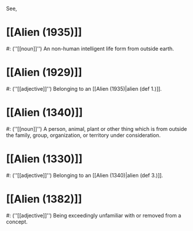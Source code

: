 See,

# [[Alien (1935)]]
#: (''[[noun]]'') An non-human intelligent life form from outside earth.
# [[Alien (1929)]]
#: (''[[adjective]]'') Belonging to an [[Alien (1935)|alien (def 1.)]].
# [[Alien (1340)]]
#: (''[[noun]]'') A person, animal, plant or other thing which is from outside the family, group, organization, or territory under consideration.
# [[Alien (1330)]]
#: (''[[adjective]]'') Belonging to an [[Alien (1340)|alien (def 3.)]].
# [[Alien (1382)]]
#: (''[[adjective]]'') Being exceedingly unfamiliar with or removed from a concept.